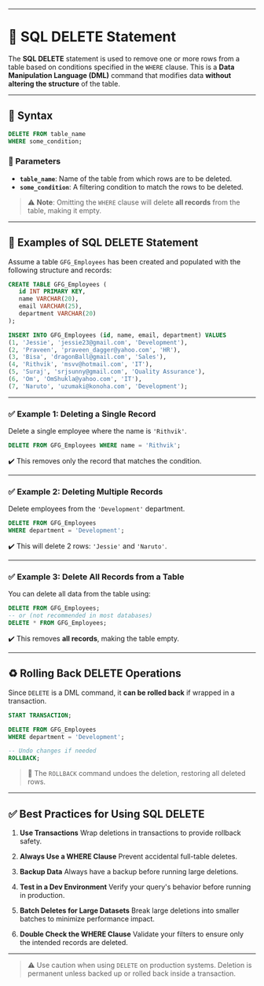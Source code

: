 
---

# 🧹 SQL DELETE Statement

The **SQL DELETE** statement is used to remove one or more rows from a table based on conditions specified in the `WHERE` clause. This is a **Data Manipulation Language (DML)** command that modifies data **without altering the structure** of the table.

---

## 🧾 Syntax

```sql
DELETE FROM table_name
WHERE some_condition;
````

### 📌 Parameters

* **`table_name`**: Name of the table from which rows are to be deleted.
* **`some_condition`**: A filtering condition to match the rows to be deleted.

> ⚠️ **Note**: Omitting the `WHERE` clause will delete **all records** from the table, making it empty.

---

## 📘 Examples of SQL DELETE Statement

Assume a table `GFG_Employees` has been created and populated with the following structure and records:

```sql
CREATE TABLE GFG_Employees (
   id INT PRIMARY KEY,
   name VARCHAR(20),
   email VARCHAR(25),
   department VARCHAR(20)
);

INSERT INTO GFG_Employees (id, name, email, department) VALUES 
(1, 'Jessie', 'jessie23@gmail.com', 'Development'),
(2, 'Praveen', 'praveen_dagger@yahoo.com', 'HR'),
(3, 'Bisa', 'dragonBall@gmail.com', 'Sales'),
(4, 'Rithvik', 'msvv@hotmail.com', 'IT'),
(5, 'Suraj', 'srjsunny@gmail.com', 'Quality Assurance'),
(6, 'Om', 'OmShukla@yahoo.com', 'IT'),
(7, 'Naruto', 'uzumaki@konoha.com', 'Development');
```

---

### ✅ Example 1: Deleting a Single Record

Delete a single employee where the name is `'Rithvik'`.

```sql
DELETE FROM GFG_Employees WHERE name = 'Rithvik';
```

✔️ This removes only the record that matches the condition.

---

### ✅ Example 2: Deleting Multiple Records

Delete employees from the `'Development'` department.

```sql
DELETE FROM GFG_Employees 
WHERE department = 'Development';
```

✔️ This will delete 2 rows: `'Jessie'` and `'Naruto'`.

---

### ✅ Example 3: Delete All Records from a Table

You can delete all data from the table using:

```sql
DELETE FROM GFG_Employees;
-- or (not recommended in most databases)
DELETE * FROM GFG_Employees;
```

✔️ This removes **all records**, making the table empty.

---

## ♻️ Rolling Back DELETE Operations

Since `DELETE` is a DML command, it **can be rolled back** if wrapped in a transaction.

```sql
START TRANSACTION;

DELETE FROM GFG_Employees 
WHERE department = 'Development';

-- Undo changes if needed
ROLLBACK;
```

> 📝 The `ROLLBACK` command undoes the deletion, restoring all deleted rows.

---

## ✅ Best Practices for Using SQL DELETE

1. **Use Transactions**
   Wrap deletions in transactions to provide rollback safety.

2. **Always Use a WHERE Clause**
   Prevent accidental full-table deletes.

3. **Backup Data**
   Always have a backup before running large deletions.

4. **Test in a Dev Environment**
   Verify your query's behavior before running in production.

5. **Batch Deletes for Large Datasets**
   Break large deletions into smaller batches to minimize performance impact.

6. **Double Check the WHERE Clause**
   Validate your filters to ensure only the intended records are deleted.

---

> ⚠️ Use caution when using `DELETE` on production systems. Deletion is permanent unless backed up or rolled back inside a transaction.

```